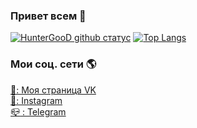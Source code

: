 ### Привет всем 👋

[![HunterGooD github статус](https://github-readme-stats.vercel.app/api?username=HunterGooD)](https://github.com/HunterGooD)
[![Top Langs](https://github-readme-stats.vercel.app/api/top-langs/?username=huntergood&layout=compact&bg_color=30,ffffff,fcffff)](https://github.com/HunterGooD)

### Мои соц. сети  🌎

[🚀: Моя страница VK](https://vk.com/1proger1) <br>
[📸: Instagram](https://instagram.com/gudovvlad/) <br>
[:mailbox_closed: : Telegram](https://t.me/vladislavGH) <br>
